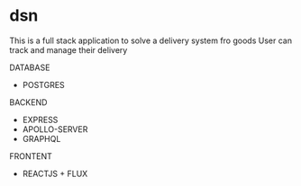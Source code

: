 # dsn
This is a full stack application to solve a delivery system fro goods
User can track and manage their delivery

DATABASE
- POSTGRES

BACKEND
- EXPRESS
- APOLLO-SERVER
- GRAPHQL

FRONTENT
- REACTJS + FLUX
